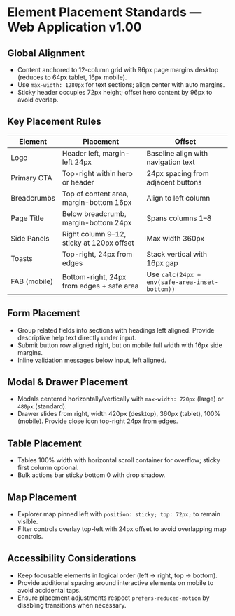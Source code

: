 # Element Placement Standards — Web Application v1.00

## Global Alignment
- Content anchored to 12-column grid with 96px page margins desktop (reduces to 64px tablet, 16px mobile).
- Use `max-width: 1280px` for text sections; align center with auto margins.
- Sticky header occupies 72px height; offset hero content by 96px to avoid overlap.

## Key Placement Rules
| Element | Placement | Offset |
| --- | --- | --- |
| Logo | Header left, margin-left 24px | Baseline align with navigation text |
| Primary CTA | Top-right within hero or header | 24px spacing from adjacent buttons |
| Breadcrumbs | Top of content area, margin-bottom 16px | Align to left column |
| Page Title | Below breadcrumb, margin-bottom 24px | Spans columns 1–8 |
| Side Panels | Right column 9–12, sticky at 120px offset | Max width 360px |
| Toasts | Top-right, 24px from edges | Stack vertical with 16px gap |
| FAB (mobile) | Bottom-right, 24px from edges + safe area | Use `calc(24px + env(safe-area-inset-bottom))` |

## Form Placement
- Group related fields into sections with headings left aligned. Provide descriptive help text directly under input.
- Submit button row aligned right, but on mobile full width with 16px side margins.
- Inline validation messages below input, left aligned.

## Modal & Drawer Placement
- Modals centered horizontally/vertically with `max-width: 720px` (large) or `480px` (standard).
- Drawer slides from right, width 420px (desktop), 360px (tablet), 100% (mobile). Provide close icon top-right 24px from edges.

## Table Placement
- Tables 100% width with horizontal scroll container for overflow; sticky first column optional.
- Bulk actions bar sticky bottom 0 with drop shadow.

## Map Placement
- Explorer map pinned left with `position: sticky; top: 72px;` to remain visible.
- Filter controls overlay top-left with 24px offset to avoid overlapping map controls.

## Accessibility Considerations
- Keep focusable elements in logical order (left → right, top → bottom).
- Provide additional spacing around interactive elements on mobile to avoid accidental taps.
- Ensure placement adjustments respect `prefers-reduced-motion` by disabling transitions when necessary.
